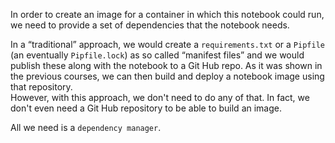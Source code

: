<p align="justify">

In order to create an image for a container in which this notebook could run, we need to provide a set of dependencies that the notebook needs.

</p>

<p align="justify">

In a <q>traditional</q> approach, we would create a `requirements.txt` or a `Pipfile` (an eventually `Pipfile.lock`) as so called <q>manifest files</q> and we would publish these along with the notebook to a Git Hub repo. As it was shown in the previous courses, we can then build and deploy a notebook image using that repository.
<br>
However, with this approach, we don't need to do any of that. In fact, we don't even need a Git Hub repository to be able to build an image.

</p>

<p align="justify">

All we need is a `dependency manager`.

</p>